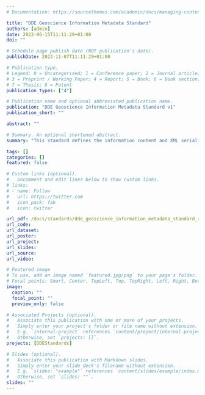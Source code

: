 ```yaml
---
# Documentation: https://sourcethemes.com/academic/docs/managing-content/

title: "DDE Geoscience Information Metadata Standard"
authors: [admin]
date: 2022-06-15T11:11:29+01:00
doi: ""

# Schedule page publish date (NOT publication's date).
publishDate: 2023-11-07T11:11:29+01:00

# Publication type.
# Legend: 0 = Uncategorized; 1 = Conference paper; 2 = Journal article;
# 3 = Preprint / Working Paper; 4 = Report; 5 = Book; 6 = Book section;
# 7 = Thesis; 8 = Patent
publication_types: ["4"]

# Publication name and optional abbreviated publication name.
publication: "DDE Geoscience Information Metadata Standard v1"
publication_short: ""

abstract: ""

# Summary. An optional shortened abstract.
summary: "This standard defines the information content and XML serialization for metadata descriptions of geoscience information resources supporting the DDE program. It provides information about the identification, quality,contents, spatial reference, lineage, and distribution of the data.  This standard applies to the description ofgeoscience data resources including a  variety of geoscientific disciplinary spatial and non-spatial data, toensure they are Findable,  Accessible and with sufficient documentation to make them Reusable. The scope of DDE Geosciences Information metadata is defined to include the resource types listed in the resourceType codelist. See the ResourceTypeCode <<CodeList>> in Annex A. Conformance with this standard will ensurethat DDE metadata are i nteroperable, facilitating metadata searching, h  arvesting and sharing."

tags: []
categories: []
featured: false

# Custom links (optional).
#   Uncomment and edit lines below to show custom links.
# links:
# - name: Follow
#   url: https://twitter.com
#   icon_pack: fab
#   icon: twitter

url_pdf: /docs/standards/dde_geoscience_information_metadata_standard_release_20231107.pdf
url_code:
url_dataset:
url_poster:
url_project:
url_slides:
url_source:
url_video:

# Featured image
# To use, add an image named `featured.jpg/png` to your page's folder. 
# Focal points: Smart, Center, TopLeft, Top, TopRight, Left, Right, BottomLeft, Bottom, BottomRight.
image:
  caption: ""
  focal_point: ""
  preview_only: false

# Associated Projects (optional).
#   Associate this publication with one or more of your projects.
#   Simply enter your project's folder or file name without extension.
#   E.g. `internal-project` references `content/project/internal-project/index.md`.
#   Otherwise, set `projects: []`.
projects: [DDEStandards]

# Slides (optional).
#   Associate this publication with Markdown slides.
#   Simply enter your slide deck's filename without extension.
#   E.g. `slides: "example"` references `content/slides/example/index.md`.
#   Otherwise, set `slides: ""`.
slides: ""
---
```

